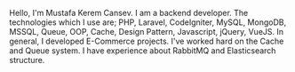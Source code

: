 Hello, I'm Mustafa Kerem Cansev. I am a backend developer. The technologies which I use are; PHP, Laravel, CodeIgniter, MySQL, MongoDB, MSSQL, Queue, OOP, Cache, Design Pattern, Javascript, jQuery, VueJS. In general, I developed E-Commerce projects. I've worked hard on the Cache and Queue system. I have experience about RabbitMQ and Elasticsearch structure.
